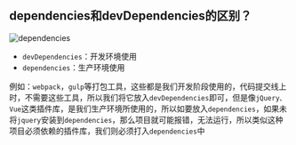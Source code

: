 ##  dependencies和devDependencies的区别？

![dependencies](D:\资料\lecture-notes\npm\dependencies.jpg)

- `devDependencies`：开发环境使用
- `dependencies`：生产环境使用

例如：`webpack`，`gulp`等打包工具，这些都是我们开发阶段使用的，代码提交线上时，不需要这些工具，所以我们将它放入`devDependencies`即可，但是像`jQuery、Vue`这类插件库，是我们生产环境所使用的，所以如要放入`dependencies`，如果未将`jquery`安装到`dependencies`，那么项目就可能报错，无法运行，所以类似这种项目必须依赖的插件库，我们则必须打入`dependencies`中